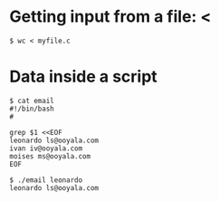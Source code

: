 # Getting input from a file: <

~~~~ {.bash}
$ wc < myfile.c
~~~~

# Data inside a script

~~~~ {.bash}
$ cat email 
#!/bin/bash
#

grep $1 <<EOF
leonardo ls@ooyala.com
ivan iv@ooyala.com
moises ms@ooyala.com
EOF
 
$ ./email leonardo
leonardo ls@ooyala.com
~~~~

